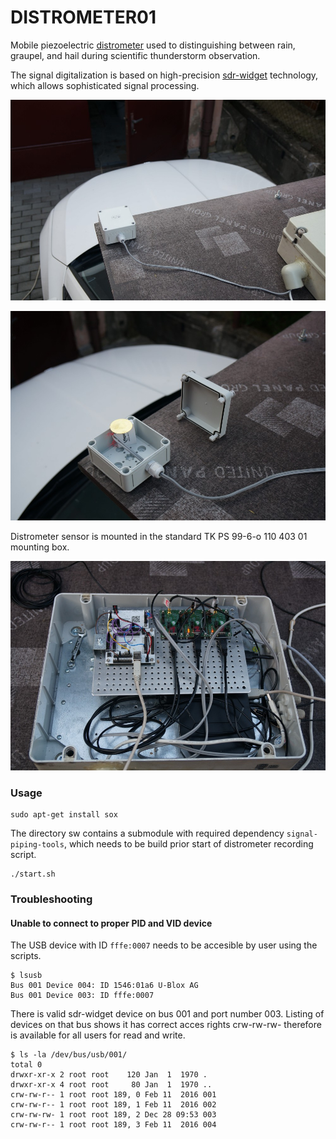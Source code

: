 # DISTROMETER01
Mobile piezoelectric [distrometer](https://en.wikipedia.org/wiki/Disdrometer) used to distinguishing between rain, graupel, and hail during scientific thunderstorm observation.

The signal digitalization is based on high-precision [sdr-widget](https://wiki.mlab.cz/doku.php?id=cs:sdr-widget) technology, which allows sophisticated signal processing.

![Piezoelectric distrometer mounted on a car platform](./doc/img/DISTROMETER01_mount.jpg)

![Distrometer sensing element](./doc/img/DISTROMETER01_internals.jpg)

Distrometer sensor is mounted in the standard TK PS 99-6-o 110 403 01 mounting box.

![Internal electronic of distrometer device ](./doc/img/DISTROMETER01_electronics.jpg)


### Usage

    sudo apt-get install sox


The directory sw contains a submodule with required dependency `signal-piping-tools`, which needs to be build prior start of distrometer recording script. 

    ./start.sh 

### Troubleshooting

#### Unable to connect to proper PID and VID device 

The USB device with ID `fffe:0007`  needs to be accesible by user using the scripts. 

    $ lsusb
    Bus 001 Device 004: ID 1546:01a6 U-Blox AG 
    Bus 001 Device 003: ID fffe:0007 
  
 There is valid sdr-widget device on bus 001 and port number 003. Listing of devices on that bus shows it has correct acces rights crw-rw-rw- therefore is available for all users for read and write.  
  
    $ ls -la /dev/bus/usb/001/
    total 0
    drwxr-xr-x 2 root root    120 Jan  1  1970 .
    drwxr-xr-x 4 root root     80 Jan  1  1970 ..
    crw-rw-r-- 1 root root 189, 0 Feb 11  2016 001
    crw-rw-r-- 1 root root 189, 1 Feb 11  2016 002
    crw-rw-rw- 1 root root 189, 2 Dec 28 09:53 003
    crw-rw-r-- 1 root root 189, 3 Feb 11  2016 004

    


